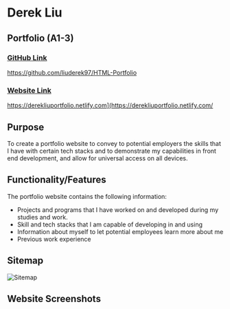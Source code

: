# Derek Liu

## Portfolio (A1-3)

### <u>GitHub Link</u>

<https://github.com/liuderek97/HTML-Portfolio>

### <u>Website Link</u>

<https://derekliuportfolio.netlify.com](https://derekliuportfolio.netlify.com/>

## Purpose

To create a portfolio website to convey to potential employers the skills that I have with certain tech stacks and to demonstrate my capabilities in front end development, and allow for universal access on all devices.

## Functionality/Features

The portfolio website contains the following information:

- Projects and programs that I have worked on and developed during my studies and work.
- Skill and tech stacks that I am capable of developing in and using 
- Information about myself to let potential employees learn more about me
- Previous work experience 

## Sitemap

![Sitemap](/Users/derekliu/Desktop/Gentech/HTML/HTML-Assignment/images/Sitemap.png)



## Website Screenshots



